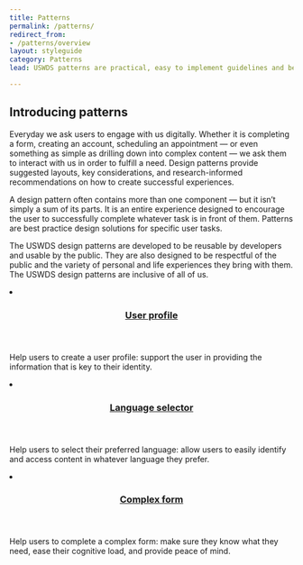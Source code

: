 ```yaml
---
title: Patterns
permalink: /patterns/
redirect_from:
- /patterns/overview
layout: styleguide
category: Patterns
lead: USWDS patterns are practical, easy to implement guidelines and best practices for common user interactions. 

---
```


## Introducing patterns
Everyday we ask users to engage with us digitally. Whether it is completing a form, creating an account, scheduling an appointment  —  or even something as simple as drilling down into complex content  —  we ask them to interact with us in order to fulfill a need. Design patterns provide suggested layouts, key considerations, and research-informed recommendations on how to create successful experiences.

A design pattern often contains more than one component  —  but it isn’t simply a sum of its parts. It is an entire experience designed to encourage the user to successfully complete whatever task is in front of them. Patterns are best practice design solutions for specific user tasks.

The USWDS design patterns are developed to be reusable by developers and usable by the public. They are also designed to be respectful of the public and the variety of personal and life experiences they bring with them. The USWDS design patterns are inclusive of all of us.

<div class="usa-card-group flex-row margin-top-2">
  <li
  class="usa-card site-component-card grid-col-4 tablet:grid-col-4 margin-bottom-2"
  role="region"
  aria-atomic="true"
  aria-label="User profile"
  data-meta="User profile">
    <div class="usa-card__container">
      <header class="usa-card__header">
        <h3 class="usa-card__heading font-lang-lg"><a href="{{ site.baseurl }}/patterns/create-a-profile/">User profile</a></h3>
      </header>
      <div class="usa-card__body font-lang-sm">
        <p>Help users to create a user profile: support the user in providing the information that is key to their identity.</p>
      </div>
    </div>
  </li>
  <li
  class="usa-card site-component-card grid-col-4 tablet:grid-col-4 margin-bottom-2"
  role="region"
  aria-atomic="true"
  aria-label="Language selector"
  data-meta="Language selector">
    <div class="usa-card__container">
      <header class="usa-card__header">
        <h3 class="usa-card__heading font-lang-lg"><a href="{{ site.baseurl }}/patterns/create-a-profile/">Language selector</a></h3>
      </header>
      <div class="usa-card__body font-lang-sm">
        <p>Help users to select their preferred language: allow users to easily identify and access content in whatever language they prefer.</p>
      </div>
    </div>
  </li>
  <li
  class="usa-card site-component-card grid-col-4 tablet:grid-col-4 margin-bottom-2"
  role="region"
  aria-atomic="true"
  aria-label="Complex form"
  data-meta="Complex form">
    <div class="usa-card__container">
      <header class="usa-card__header">
        <h3 class="usa-card__heading font-lang-lg"><a href="{{ site.baseurl }}/patterns/complex-form/">Complex form</a></h3>
      </header>
      <div class="usa-card__body font-lang-sm">
        <p>Help users to complete a complex form: make sure they know what they need, ease their cognitive load, and provide peace of mind.</p>
      </div>
    </div>
  </li>
</div>

